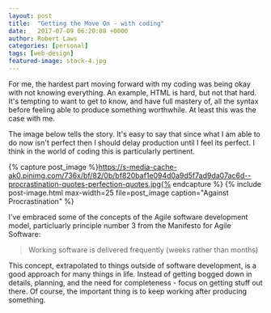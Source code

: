 ```yaml
---
layout: post
title:  "Getting the Move On - with coding"
date:   2017-07-09 06:20:08 +0000
author: Robert Laws
categories: [personal]
tags: [web-design]
featured-image: stock-4.jpg
---
```

For me, the hardest part moving forward with my coding was being okay with not knowing everything. An example, HTML is hard, but not that hard. <!-- more -->It's tempting to want to get to know, and have full mastery of, all the syntax before feeling able to produce something worthwhile. At least this was the case with me.

The image below tells the story. It's easy to say that since what I am able to do now isn't perfect then I should delay production until I feel its perfect. I think in the world of coding this is particularly pertinent.

{% capture post_image %}https://s-media-cache-ak0.pinimg.com/736x/bf/82/0b/bf820baf1e094d0a9d5f7ad9da07ac6d--procrastination-quotes-perfection-quotes.jpg{% endcapture %}
{% include post-image.html max-width=25 file=post_image caption="Against Procrastination" %}

I've embraced some of the concepts of the Agile software development model, particluarly principle number 3 from the Manifesto for Agile Software:

> Working software is delivered frequently (weeks rather than months)

This concept, extrapolated to things outside of software development, is a good approach for many things in life. Instead of getting bogged down in details, planning, and the need for completeness - focus on getting stuff out there. Of course, the important thing is to keep working after producing something.


